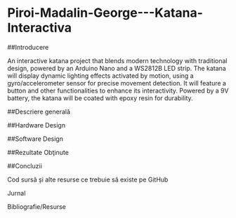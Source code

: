 # Piroi-Madalin-George---Katana-Interactiva

##Introducere

An interactive katana project that blends modern technology with traditional design, powered by an Arduino Nano and a WS2812B LED strip. The katana will display dynamic lighting effects activated by motion, using a gyro/accelerometer sensor for precise movement detection. It will feature a button and other functionalities to enhance its interactivity. Powered by a 9V battery, the katana will be coated with epoxy resin for durability.


##Descriere generală











##Hardware Design





##Software Design



##Rezultate Obţinute




##Concluzii



Cod sursă și alte resurse ce trebuie să existe pe GitHub



Jurnal



Bibliografie/Resurse
